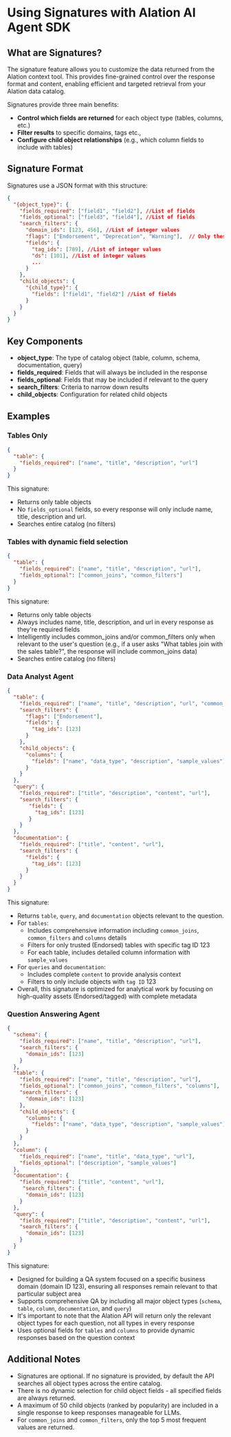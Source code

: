 # Using Signatures with Alation AI Agent SDK

## What are Signatures?

The signature feature allows you to customize the data returned from the Alation context tool. This provides fine-grained control over the response format and content, enabling efficient and targeted retrieval from your Alation data catalog.

Signatures provide three main benefits:
- **Control which fields are returned** for each object type (tables, columns, etc.)
- **Filter results** to specific domains, tags etc.,
- **Configure child object relationships** (e.g., which column fields to include with tables)

## Signature Format

Signatures use a JSON format with this structure:

```json
{
  "{object_type}": {
    "fields_required": ["field1", "field2"], //List of fields
    "fields_optional": ["field3", "field4"], //List of fields
    "search_filters": {
      "domain_ids": [123, 456], //List of integer values
      "flags": ["Endorsement", "Deprecation", "Warning"],  // Only these three values are supported
      "fields": {
        "tag_ids": [789], //List of integer values
        "ds": [101], //List of integer values
        ...
      }
    },
    "child_objects": {
      "{child_type}": {
        "fields": ["field1", "field2"] //List of fields
      }
    }
  }
}
```

## Key Components

- **object_type**: The type of catalog object (table, column, schema, documentation, query)
- **fields_required**: Fields that will always be included in the response
- **fields_optional**: Fields that may be included if relevant to the query
- **search_filters**: Criteria to narrow down results
- **child_objects**: Configuration for related child objects

## Examples

### Tables Only
```json
{
  "table": {
    "fields_required": ["name", "title", "description", "url"]
  }
}
```
This signature:

- Returns only table objects
- No `fields_optional` fields, so every response will only include name, title, description and url.
- Searches entire catalog (no filters)

### Tables with dynamic field selection
```json
{
  "table": {
    "fields_required": ["name", "title", "description", "url"],
    "fields_optional": ["common_joins", "common_filters"]
  }
}
```
This signature:

- Returns only table objects
- Always includes name, title, description, and url in every response as they're required fields
- Intelligently includes common_joins and/or common_filters only when relevant to the user's question (e.g., if a user asks "What tables join with the sales table?", the response will include common_joins data)
- Searches entire catalog (no filters)

### Data Analyst Agent
```json
{
  "table": {
    "fields_required": ["name", "title", "description", "url", "common_joins", "common_filters", "columns"],
    "search_filters": {
      "flags": ["Endorsement"],
      "fields": {
        "tag_ids": [123] 
      }
    },
    "child_objects": {
      "columns": {
        "fields": ["name", "data_type", "description", "sample_values"]
      }
    }
  },
  "query": {
    "fields_required": ["title", "description", "content", "url"],
    "search_filters": {
       "fields": {
         "tag_ids": [123]
       }
    }
  },
  "documentation": {
    "fields_required": ["title", "content", "url"],
    "search_filters": {
      "fields": {
        "tag_ids": [123] 
      }
    }
  }
}
```

This signature:

- Returns `table`, `query`, and `documentation` objects relevant to the question.
- For `tables`:
  - Includes comprehensive information including `common_joins`, `common_filters` and `columns` details 
  - Filters for only trusted (Endorsed) tables with specific tag ID 123 
  - For each table, includes detailed column information with `sample_values`
- For `queries` and `documentation`:
  - Includes complete `content` to provide analysis context 
  - Filters to only include objects with `tag ID` 123
- Overall, this signature is optimized for analytical work by focusing on high-quality assets (Endorsed/tagged) with complete metadata

### Question Answering Agent

```json
{
  "schema": {
    "fields_required": ["name", "title", "description", "url"],
    "search_filters": {
      "domain_ids": [123]
    }
  },
  "table": {
    "fields_required": ["name", "title", "description", "url"],
    "fields_optional": ["common_joins", "common_filters", "columns"],
    "search_filters": {
      "domain_ids": [123]
    },
    "child_objects": {
      "columns": {
        "fields": ["name", "data_type", "description", "sample_values"]
      }
    }
  },
  "column": {
    "fields_required": ["name", "title", "data_type", "url"],
    "fields_optional": ["description", "sample_values"]
  },
  "documentation": {
    "fields_required": ["title", "content", "url"],
     "search_filters": {
      "domain_ids": [123]
    }
  },
  "query": {
    "fields_required": ["title", "description", "content", "url"],
    "search_filters": {
      "domain_ids": [123]
    }
  }
}
```
This signature:
- Designed for building a QA system focused on a specific business domain (domain ID 123), ensuring all responses remain relevant to that particular subject area
- Supports comprehensive QA by including all major object types (`schema`, `table`, `column`, `documentation`, and `query`)
- It's important to note that the Alation API will return only the relevant object types for each question, not all types in every response
- Uses optional fields for `tables` and `columns` to provide dynamic responses based on the question context

## Additional Notes
- Signatures are optional. If no signature is provided, by default the API searches all object types across the entire catalog.
- There is no dynamic selection for child object fields - all specified fields are always returned.
- A maximum of 50 child objects (ranked by popularity) are included in a single response to keep responses manageable for LLMs.
- For `common_joins` and `common_filters`, only the top 5 most frequent values are returned.